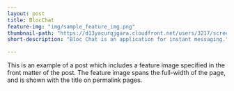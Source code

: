```yaml
---
layout: post
title: BlocChat
feature-img: "img/sample_feature_img.png"
thumbnail-path: "https://d13yacurqjgara.cloudfront.net/users/3217/screenshots/2030974/bloctalk_1x.png"
short-description: "Bloc Chat is an application for instant messaging."

---
```

This is an example of a post which includes a feature image specified in the front matter of the post. The feature image spans the full-width of the page, and is shown with the title on permalink pages.
